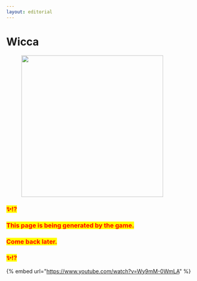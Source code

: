 ```yaml
---
layout: editorial
---
```


# Wicca

<figure><img src="../../../../../.gitbook/assets/pexels-btgl-♡-17347503.jpg" alt="" width="375"><figcaption></figcaption></figure>

### <mark style="color:red;">✨⁉️</mark>&#x20;

### <mark style="color:red;">This page is being generated by the game.</mark>&#x20;

### <mark style="color:red;">Come back later.</mark>

### <mark style="color:red;">✨⁉️</mark>

{% embed url="https://www.youtube.com/watch?v=Wy9mM-0WmLA" %}
